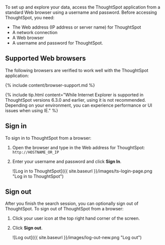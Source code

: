 To set up and explore your data, access the ThoughtSpot application from a
standard Web browser using a username and password. Before accessing
ThoughtSpot, you need:

* The Web address (IP address or server name) for ThoughtSpot
* A network connection
* A Web browser
* A username and password for ThoughtSpot.

## Supported Web browsers

The following browsers are verified to work well with the ThoughtSpot application:

{% include content/browser-support.md %}

{% include tip.html content="While Internet Explorer is supported in ThoughtSpot versions 6.3.0 and earlier, using it is not recommended. Depending on your environment, you can experience performance or UI issues when using IE." %}

## Sign in

To sign in to ThoughtSpot from a browser:

1. Open the browser and type in the Web address for ThoughtSpot: `http://HOSTNAME_OR_IP`
2. Enter your username and password and click **Sign In**.

   ![Log in to ThoughtSpot]({{ site.baseurl }}/images/ts-login-page.png "Log in to ThoughtSpot")


## Sign out

After you finish the search session, you can optionally sign out of
ThoughtSpot. To sign out of ThoughtSpot from a browser:

1. Click your user icon at the top right hand corner of the screen.
2. Click **Sign out**.

      ![Log out]({{ site.baseurl }}/images/log-out-new.png "Log out")
